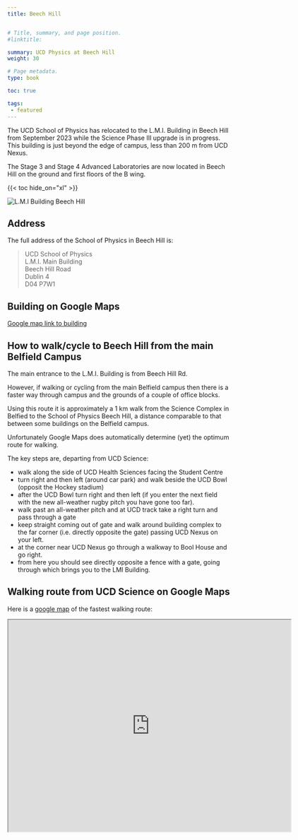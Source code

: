 ```yaml
---
title: Beech Hill


# Title, summary, and page position.
#linktitle: 

summary: UCD Physics at Beech Hill
weight: 30

# Page metadata.
type: book

toc: true

tags:
 - featured
---
```




The UCD School of Physics has relocated to the L.M.I. Building in
Beech Hill from September 2023 while the Science Phase III upgrade is
in progress. This building is just beyond the edge of campus, less than 200 m from UCD Nexus. 

The Stage 3 and Stage 4 Advanced Laboratories are now located in Beech
Hill on the ground and first floors of the B wing.

{{< toc hide_on="xl" >}}

![L.M.I Building Beech Hill](Beech_Hill_LMI.jpeg "L.M.I. Building Beech Hill")



## Address

The full address of the School of Physics in Beech Hill is:

> UCD School of Physics<br/>
> L.M.I. Main Building<br/>
> Beech Hill Road<br/>
> Dublin 4 <br/>
> D04 P7W1 

## Building on Google Maps

[Google map link to building](https://goo.gl/maps/YLSySLXPLkqseiSV9)

## How to walk/cycle to Beech Hill from the main Belfield Campus

The main entrance to the L.M.I. Building is from Beech Hill Rd.

However, if walking or cycling from the main Belfield campus then
there is a faster way through campus and the grounds of a couple of
office blocks.

Using this route it is approximately a 1 km walk from the Science
Complex in Belfied to the School of Physics Beech Hill, a distance
comparable to that between some buildings on the Belfield campus.

Unfortunately Google Maps does automatically determine (yet) the
optimum route for walking.

The key steps are, departing from UCD Science:
* walk along the side of UCD Health Sciences facing the Student Centre
* turn right and then left (around car park) and walk beside the UCD Bowl (opposit the Hockey stadium)
* after the UCD Bowl turn right and then left (if you enter the next field with the new all-weather rugby pitch you have gone too far).
* walk past an all-weather pitch and at UCD track take a right turn and pass through a gate
* keep straight coming out of gate and walk around building complex to the far corner (i.e. directly opposite the gate) passing UCD Nexus on your left.
* at the corner near UCD Nexus go through a walkway to Bool House and go right.
* from here you should see directly opposite a fence with a gate, going through which brings you to the LMI Building.

## Walking route from UCD Science on Google Maps
Here is a [google map](https://www.google.com/maps/d/u/0/viewer?hl=en&mid=19lbVXGlURHNKaJtYDhzR38i3BB_ETWo&ll=53.31148168133552%2C-6.230624650000012&z=16) of the fastest walking route:
<iframe src="https://www.google.com/maps/d/u/0/embed?mid=19lbVXGlURHNKaJtYDhzR38i3BB_ETWo&ehbc=2E312F" width="640" height="480"></iframe>